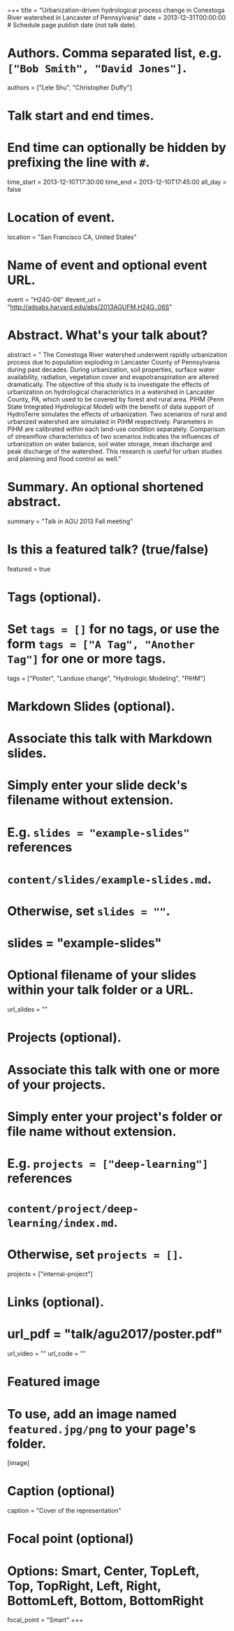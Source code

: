 +++
title = "Urbanization-driven hydrological process change in Conestoga River watershed in Lancaster of Pennsylvania"
date = 2013-12-31T00:00:00  # Schedule page publish date (not talk date).

# Authors. Comma separated list, e.g. `["Bob Smith", "David Jones"]`.
authors = ["Lele Shu", "Christopher Duffy"]

# Talk start and end times.
#   End time can optionally be hidden by prefixing the line with `#`.
time_start = 2013-12-10T17:30:00
time_end = 2013-12-10T17:45:00
all_day = false
# Location of event.
location = "San Francisco CA, United States"

# Name of event and optional event URL.
event = "H24G-06"
#event_url = "http://adsabs.harvard.edu/abs/2013AGUFM.H24G..06S"

# Abstract. What's your talk about?
abstract = " The Conestoga River watershed underwent rapidly urbanization process due to population exploding in Lancaster County of Pennsylvania during past decades. During urbanization, soil properties, surface water availability, radiation, vegetation cover and evapotranspiration are altered dramatically. The objective of this study is to investigate the effects of urbanization on hydrological characteristics in a watershed in Lancaster County, PA, which used to be covered by forest and rural area. PIHM (Penn State Integrated Hydrological Model) with the benefit of data support of HydroTerre simulates the effects of urbanization. Two scenarios of rural and urbanized watershed are simulated in PIHM respectively. Parameters in PIHM are calibrated within each land-use condition separately. Comparison of streamflow characteristics of two scenarios indicates the influences of urbanization on water balance, soil water storage, mean discharge and peak discharge of the watershed. This research is useful for urban studies and planning and flood control as well."

# Summary. An optional shortened abstract.
summary = "Talk in AGU 2013 Fall meeting"

# Is this a featured talk? (true/false)
featured = true

# Tags (optional).
#   Set `tags = []` for no tags, or use the form `tags = ["A Tag", "Another Tag"]` for one or more tags.
tags = ["Poster", "Landuse change", "Hydrologic Modeling", "PIHM"]

# Markdown Slides (optional).
#   Associate this talk with Markdown slides.
#   Simply enter your slide deck's filename without extension.
#   E.g. `slides = "example-slides"` references
#   `content/slides/example-slides.md`.
#   Otherwise, set `slides = ""`.
# slides = "example-slides"

# Optional filename of your slides within your talk folder or a URL.
url_slides = ""

# Projects (optional).
#   Associate this talk with one or more of your projects.
#   Simply enter your project's folder or file name without extension.
#   E.g. `projects = ["deep-learning"]` references
#   `content/project/deep-learning/index.md`.
#   Otherwise, set `projects = []`.
projects = ["internal-project"]

# Links (optional).
# url_pdf = "talk/agu2017/poster.pdf"
url_video = ""
url_code = ""

# Featured image
# To use, add an image named `featured.jpg/png` to your page's folder.
[image]
  # Caption (optional)
  caption = "Cover of the representation"

  # Focal point (optional)
  # Options: Smart, Center, TopLeft, Top, TopRight, Left, Right, BottomLeft, Bottom, BottomRight
  focal_point = "Smart"
+++
